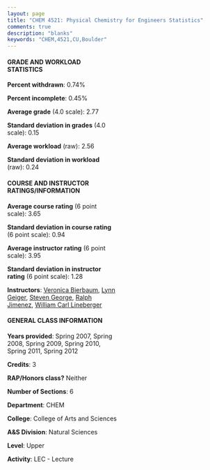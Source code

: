```yaml
---
layout: page
title: "CHEM 4521: Physical Chemistry for Engineers Statistics"
comments: true
description: "blanks"
keywords: "CHEM,4521,CU,Boulder"
---
```

<head>
<script src="https://ajax.googleapis.com/ajax/libs/jquery/2.1.3/jquery.min.js"></script>
<script src="https://dl.dropboxusercontent.com/s/pc42nxpaw1ea4o9/highcharts.js?dl=0"></script>
<!-- <script src="../assets/js/highcharts.js"></script> -->
<style type="text/css">@font-face {
	font-family: "Bebas Neue";
	src: url(https://www.filehosting.org/file/details/544349/BebasNeue Regular.otf) format("opentype");
	}
	h1.Bebas { 
		font-family: "Bebas Neue", Verdana, Tahoma;
	}
</style>
</head>
<body>
	<div id="container" style="float: right; width: 45%; height: 88%; margin-left: 2.5%; margin-right: 2.5%;"></div>
	<script language="JavaScript">
		$(document).ready(function() {
		var chart = {type: 'column'};
		var title = {text: 'Grade Distribution'};
		var xAxis = {categories: ['A','B','C','D','F'],crosshair: true};
		var yAxis = {min: 0,title: {text: 'Percentage'}};
		var tooltip = {headerFormat: '<center><b><span style="font-size:20px">{point.key}</span></b></center>',
		               pointFormat: '<td style="padding:0"><b>{point.y:.1f}%</b></td>',
		               footerFormat: '</table>',shared: true,useHTML: true};
		var plotOptions = {column: {pointPadding: 0.0,borderWidth: 0}};  
		var credits = {enabled: false};var series= [{name: 'Percent',data: [16.99,47.22,32.35,2.28,1.17,]}];
		var json = {};
		json.chart = chart;
		json.title = title;
		json.tooltip = tooltip;
		json.xAxis = xAxis;
		json.yAxis = yAxis;  
		json.series = series;
		json.plotOptions = plotOptions;  
		json.credits = credits;
		$('#container').highcharts(json);
	});
	</script>
</body>
			   
#### GRADE AND WORKLOAD STATISTICS

**Percent withdrawn**: 0.74%

**Percent incomplete**: 0.45%

**Average grade** (4.0 scale): 2.77

**Standard deviation in grades** (4.0 scale): 0.15

**Average workload** (raw): 2.56

**Standard deviation in workload** (raw): 0.24

#### COURSE AND INSTRUCTOR RATINGS/INFORMATION

**Average course rating** (6 point scale): 3.65

**Standard deviation in course rating** (6 point scale): 0.94

**Average instructor rating** (6 point scale): 3.95

**Standard deviation in instructor rating** (6 point scale): 1.28

**Instructors**: <a href='../../instructors/Veronica_Bierbaum'>Veronica Bierbaum</a>, <a href='../../instructors/Lynn_Geiger'>Lynn Geiger</a>, <a href='../../instructors/Steven_George'>Steven George</a>, <a href='../../instructors/Ralph_Jimenez'>Ralph Jimenez</a>, <a href='../../instructors/William_Carl_Lineberger'>William Carl Lineberger</a>

#### GENERAL CLASS INFORMATION

**Years provided**: Spring 2007, Spring 2008, Spring 2009, Spring 2010, Spring 2011, Spring 2012

**Credits**: 3

**RAP/Honors class?** Neither

**Number of Sections**: 6

**Department**: CHEM

**College**: College of Arts and Sciences

**A&S Division**: Natural Sciences

**Level**: Upper

**Activity**: LEC - Lecture
